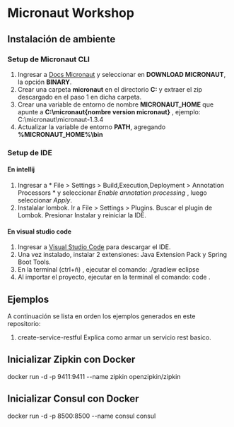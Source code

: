 # Micronaut Workshop

## Instalación de ambiente

### Setup de Micronaut CLI

1. Ingresar a [Docs Micronaut](https://micronaut.io/download.html "Docs Micronaut") y seleccionar en **DOWNLOAD MICRONAUT**, la opción **BINARY**.
2. Crear una carpeta **micronaut** en el directorio **C:** y extraer el zip descargado en el paso 1 en dicha carpeta.
3. Crear una variable de entorno de nombre **MICRONAUT_HOME** que apunte a **C:\micronaut\{nombre version micronaut}** , ejemplo: C:\micronaut\micronaut-1.3.4
4. Actualizar la variable de entorno **PATH**, agregando **%MICRONAUT_HOME%\bin**
                
### Setup de IDE

#### En intellij

1. Ingresar a * File > Settings > Build,Execution,Deployment > Annotation Processors * y seleccionar *Enable annotation processing* , luego seleccionar *Apply*.
2. Instalalar lombok. Ir a File > Settings > Plugins. Buscar el plugin de Lombok. Presionar Instalar y reiniciar la IDE.
#### En visual studio code

1. Ingresar a [Visual Studio Code](https://code.visualstudio.com/) para descargar el IDE.
2. Una vez instalado, instalar 2 extensiones: Java Extension Pack y Spring Boot Tools.
3. En la terminal (ctrl+ñ) , ejecutar el comando: ./gradlew eclipse
4. Al importar el proyecto, ejecutar en la terminal el comando: code .


## Ejemplos
A continuación se lista en orden los ejemplos generados en este repositorio:

1. create-service-restful
Explica como armar un servicio rest basico.

## Inicializar Zipkin con Docker

docker run -d -p 9411:9411 --name zipkin openzipkin/zipkin

## Inicializar Consul con Docker

docker run -d -p 8500:8500 --name consul consul
